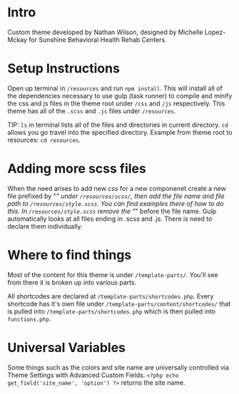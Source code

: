 # Intro

Custom theme developed by Nathan Wilson, designed by Michelle Lopez-Mckay for Sunshine Behavioral Health Rehab Centers.

# Setup Instructions

Open up terminal in `/resources` and run `npm install`. This will install all of the dependencies necessary to use gulp (task runner) to compile and minify the css and js files in the theme root under `/css` and `/js` respectively. This theme has all of the `.scss` and `.js` files under `/resources`.

TIP: `ls` in terminal lists all of the files and directories in current directory. `cd` allows you go travel into the specified directory. Example from theme root to resources: `cd resources`. 

# Adding more scss files

When the need arises to add new css for a new componenet create a new file prefixed by "_" under `/resources/scss/`, then add the file name and file path to `/resources/style.scss`. You can find examples there of how to do this. In `/resources/style.scss` remove the "_" before the file name. Gulp automatically looks at all files ending in .scss and .js. There is need to declare them individually.

# Where to find things

Most of the content for this theme is under `/template-parts/`. You'll see from there it is broken up into various parts.

All shortcodes are declared at `/template-parts/shortcodes.php`. Every shortcode has it's own file under `/template-parts/content/shortcodes/` that is pulled into `/template-parts/shortcodes.php` which is then pulled into `functions.php`.

# Universal Variables

Some things such as the colors and site name are universally controlled via Theme Settings with Advanced Custom Fields. `<?php echo get_field('site_name', 'option') ?>` returns the site name.
